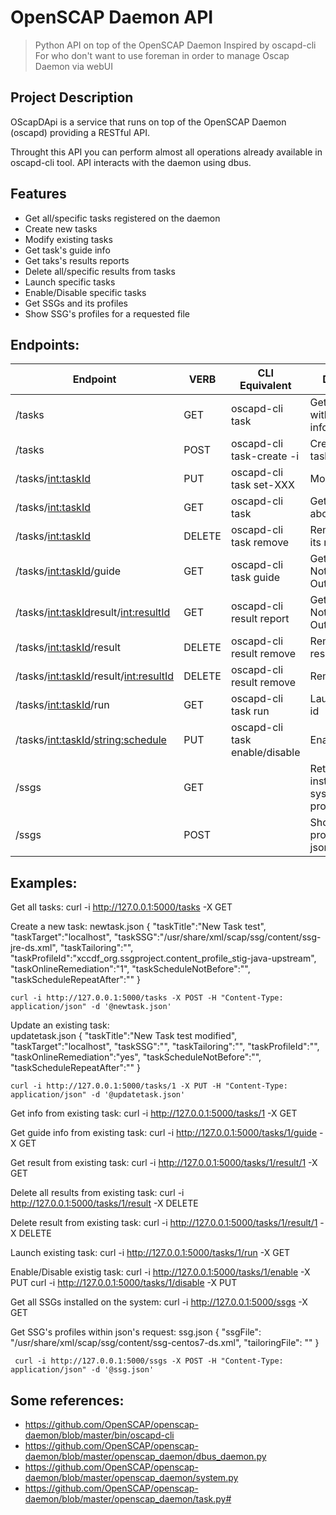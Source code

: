# OpenSCAP Daemon API
> Python API on top of the OpenSCAP Daemon
> Inspired by oscapd-cli
> For who don't want to use foreman in order to manage Oscap Daemon via webUI

## Project Description
OScapDApi is a service that runs on top of the OpenSCAP Daemon (oscapd) providing a RESTful API.

Throught this API you can perform almost all operations already available in oscapd-cli tool. API 
interacts with the daemon using dbus.

## Features
* Get all/specific tasks registered on the daemon
* Create new tasks 
* Modify existing tasks
* Get task's guide info
* Get taks's results reports
* Delete all/specific results from tasks
* Launch specific tasks
* Enable/Disable specific tasks
* Get SSGs and its profiles
* Show SSG's profiles for a requested file

## Endpoints:

| Endpoint                                  | VERB   | CLI Equivalent                               | Description                                               |
|-------------------------------------------|--------|----------------------------------------------|-----------------------------------------------------------|
| /tasks                                    | GET    | oscapd-cli task                              | Gets all tasks with its information                       |
| /tasks                                    | POST   | oscapd-cli task-create -i                    | Creates new tasks                                         |
| /tasks/<int:taskId>                       | PUT    | oscapd-cli task <taskId> set-XXX             | Modify tasks                                              |
| /tasks/<int:taskId>                       | GET    | oscapd-cli task <taskId>                     | Gets information about <taskId>                           |
| /tasks/<int:taskId>                       | DELETE | oscapd-cli task <taskId> remove              | Remove task <taskId> and its results                      |
| /tasks/<int:taskId>/guide                 | GET    | oscapd-cli task <taskId> guide               | Gets <taskId> guide info. Note: HTML Output               |
| /tasks/<int:taskId>result/<int:resultId>  | GET    | oscapd-cli result <taskId> <resultId> report | Gets <resultId> report for <taskId>. Note: HTML Output    |
| /tasks/<int:taskId>/result                | DELETE | oscapd-cli result <taskId> remove            | Removes all results for <taskId>                          |
| /tasks/<int:taskId>/result/<int:resultId> | DELETE | oscapd-cli result <taskId> <resultId> remove | Removes <resultId> in <taskId>                            |
| /tasks/<int:taskId>/run                   | GET    | oscapd-cli task <taskId> run                 | Launch task with id <taskId>                              |
| /tasks/<int:taskId>/<string:schedule>     | PUT    | oscapd-cli task <taskId> enable/disable      | Enables/Disables <taskId>                                 |
| /ssgs                                     | GET    |                                              | Returns all SSGs installed on the system and its profiles |
| /ssgs                                     | POST   |                                              | Shows SSG's profiles within a json request                |

## Examples:

Get all tasks: 
    curl -i http://127.0.0.1:5000/tasks -X GET

Create a new task:
    newtask.json 
    {
    "taskTitle":"New Task test",
     "taskTarget":"localhost",
     "taskSSG":"/usr/share/xml/scap/ssg/content/ssg-jre-ds.xml",
     "taskTailoring":"",
     "taskProfileId":"xccdf_org.ssgproject.content_profile_stig-java-upstream",
     "taskOnlineRemediation":"1",
     "taskScheduleNotBefore":"",
     "taskScheduleRepeatAfter":""
     }
    
    curl -i http://127.0.0.1:5000/tasks -X POST -H "Content-Type: application/json" -d '@newtask.json'


Update an existing task:   
    updatetask.json
    {
    "taskTitle":"New Task test modified",
    "taskTarget":"localhost",
    "taskSSG":"",
    "taskTailoring":"",
    "taskProfileId":"",
    "taskOnlineRemediation":"yes",
    "taskScheduleNotBefore":"",
    "taskScheduleRepeatAfter":""
    }
    
    curl -i http://127.0.0.1:5000/tasks/1 -X PUT -H "Content-Type: application/json" -d '@updatetask.json'


Get info from existing task:
    curl -i http://127.0.0.1:5000/tasks/1 -X GET
    

Get guide info from existing task:
    curl -i http://127.0.0.1:5000/tasks/1/guide -X GET

Get result from existing task:
    curl -i http://127.0.0.1:5000/tasks/1/result/1 -X GET

Delete all results from existing task:
    curl -i http://127.0.0.1:5000/tasks/1/result -X DELETE

Delete result from existing task:
    curl -i http://127.0.0.1:5000/tasks/1/result/1 -X DELETE

Launch existing task:
    curl -i http://127.0.0.1:5000/tasks/1/run -X GET

Enable/Disable existig task:
    curl -i http://127.0.0.1:5000/tasks/1/enable -X PUT
    curl -i http://127.0.0.1:5000/tasks/1/disable -X PUT

Get all SSGs installed on the system:
    curl -i http://127.0.0.1:5000/ssgs -X GET

Get SSG's profiles within json's request:
    ssg.json
    {
    "ssgFile": "/usr/share/xml/scap/ssg/content/ssg-centos7-ds.xml",
    "tailoringFile": ""
     }
     
     curl -i http://127.0.0.1:5000/ssgs -X POST -H "Content-Type: application/json" -d '@ssg.json'


## Some references:
* https://github.com/OpenSCAP/openscap-daemon/blob/master/bin/oscapd-cli
* https://github.com/OpenSCAP/openscap-daemon/blob/master/openscap_daemon/dbus_daemon.py
* https://github.com/OpenSCAP/openscap-daemon/blob/master/openscap_daemon/system.py
* https://github.com/OpenSCAP/openscap-daemon/blob/master/openscap_daemon/task.py#
